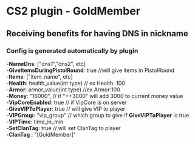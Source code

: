 # CS2 plugin - GoldMember
## Receiving benefits for having DNS in nickname

### Config is generated automatically by plugin
-**NameDns**: ["dns1","dns2", etc]\
-**GiveItemsDuringPistolRound**: true //will give items in PistolRound\
-**Items**: ["item_name", etc]\
-**Health**: health_value(int type) // ex Health: 100\
-**Armor**: armor_value(int type) //ex Armor:100\
-**Money**: "16000", // if "++3000" will add 3000 to current money value\
-**VipCoreEnabled**: true // if VipCore is on server\
-**GiveVIPToPlayer**: true // will give VIP to player\
-**VIPGroup**: "vip_group" // which group to give if **GiveVIPToPlayer** is true\
-**VIPTime**: time_in_min\
-**SetClanTag**: true // will set ClanTag to player\
-**ClanTag** : "[GoldMember]"
